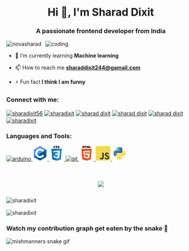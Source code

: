 <h1 align="center">Hi 👋, I'm Sharad Dixit</h1>
<h3 align="center">A passionate frontend developer from India</h3>
<img align="right" alt="coding" width="400" src="https://thumbs.gfycat.com/ObviousFeminineHarvestmen.webp">
<p align="left"> <img src="https://komarev.com/ghpvc/?username=novasharad&label=Profile%20views&color=0e75b6&style=flat" alt="novasharad" /> </p>

- 🌱 I’m currently learning **Machine learning**

- 📫 How to reach me **sharaddixit244@gamail.com**

- ⚡ Fun fact **I think I am funny**

<h3 align="left">Connect with me:</h3>
<p align="left">
<a href="https://codepen.io/sharadixit56" target="blank"><img align="center" src="https://raw.githubusercontent.com/rahuldkjain/github-profile-readme-generator/master/src/images/icons/Social/codepen.svg" alt="sharadixit56" height="30" width="40" /></a>
<a href="https://twitter.com/sharadixit" target="blank"><img align="center" src="https://raw.githubusercontent.com/rahuldkjain/github-profile-readme-generator/master/src/images/icons/Social/twitter.svg" alt="sharadixit" height="30" width="40" /></a>
<a href="https://linkedin.com/in/sharad dixit" target="blank"><img align="center" src="https://raw.githubusercontent.com/rahuldkjain/github-profile-readme-generator/master/src/images/icons/Social/linked-in-alt.svg" alt="sharad dixit" height="30" width="40" /></a>
<a href="https://kaggle.com/sharad dixit" target="blank"><img align="center" src="https://raw.githubusercontent.com/rahuldkjain/github-profile-readme-generator/master/src/images/icons/Social/kaggle.svg" alt="sharad dixit" height="30" width="40" /></a>
<a href="https://fb.com/sharad dixit" target="blank"><img align="center" src="https://raw.githubusercontent.com/rahuldkjain/github-profile-readme-generator/master/src/images/icons/Social/facebook.svg" alt="sharad dixit" height="30" width="40" /></a>
<a href="https://instagram.com/sharadixit" target="blank"><img align="center" src="https://raw.githubusercontent.com/rahuldkjain/github-profile-readme-generator/master/src/images/icons/Social/instagram.svg" alt="sharadixit" height="30" width="40" /></a>
</p>

<h3 align="left">Languages and Tools:</h3>
<p align="left"> <a href="https://www.arduino.cc/" target="_blank" rel="noreferrer"> <img src="https://cdn.worldvectorlogo.com/logos/arduino-1.svg" alt="arduino" width="40" height="40"/> </a> <a href="https://www.cprogramming.com/" target="_blank" rel="noreferrer"> <img src="https://raw.githubusercontent.com/devicons/devicon/master/icons/c/c-original.svg" alt="c" width="40" height="40"/> </a> <a href="https://www.w3schools.com/css/" target="_blank" rel="noreferrer"> <img src="https://raw.githubusercontent.com/devicons/devicon/master/icons/css3/css3-original-wordmark.svg" alt="css3" width="40" height="40"/> </a> <a href="https://git-scm.com/" target="_blank" rel="noreferrer"> <img src="https://www.vectorlogo.zone/logos/git-scm/git-scm-icon.svg" alt="git" width="40" height="40"/> </a> <a href="https://www.w3.org/html/" target="_blank" rel="noreferrer"> <img src="https://raw.githubusercontent.com/devicons/devicon/master/icons/html5/html5-original-wordmark.svg" alt="html5" width="40" height="40"/> </a> <a href="https://developer.mozilla.org/en-US/docs/Web/JavaScript" target="_blank" rel="noreferrer"> <img src="https://raw.githubusercontent.com/devicons/devicon/master/icons/javascript/javascript-original.svg" alt="javascript" width="40" height="40"/> </a> <a href="https://www.python.org" target="_blank" rel="noreferrer"> <img src="https://raw.githubusercontent.com/devicons/devicon/master/icons/python/python-original.svg" alt="python" width="40" height="40"/> </a> </p>

<h1 align="center">
  <a href="https://git.io/typing-svg">
    <img src="https://readme-typing-svg.herokuapp.com/?lines=console.log(%22Hey&nbsp;Devs%2C%20Shan&nbsp;Here!%22);print(%22Hey&nbsp;Devs%2C%20Shan&nbsp;Here!%22);printf(%22Hey&nbsp;Devs%2C%20Shan&nbsp;Here!%22);fmt.Println(%22Hey&nbsp;Devs%2C%20Shan&nbsp;Here!%22);println!(%22Hey&nbsp;Devs%2C%20Shan&nbsp;Here!%22);cout%20%3C%3C%20%22Hey&nbsp;Devs%2C%20Shan&nbsp;Here!%22&center=true&size=18&width=550">
  </a>
</h1>


<p><img align="center" src="https://github-readme-stats.vercel.app/api/top-langs?username=sharadixit&theme=highcontrast&date_format=M%20j%5B%2C%20Y%5D" alt="sharadixit" /></p>

<p><img align="center" src="https://github-readme-streak-stats.herokuapp.com/?user=sharadixit&theme=highcontrast&date_format=M%20j%5B%2C%20Y%5D" alt="sharadixit" /></p>


### Watch my contribution graph get eaten by the snake 🐍

<!-- platane/snk works, it just puts it on a new branch -->
![mishmanners snake gif](https://github.com/sharadixit/MishManners/blob/output/github-contribution-grid-snake.svg)



